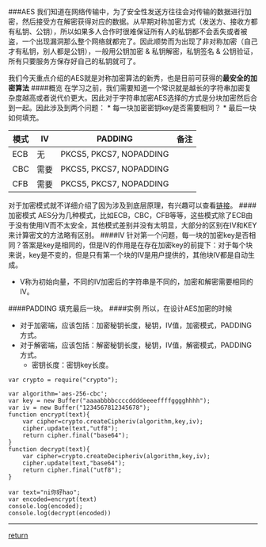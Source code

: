###AES
我们知道在网络传输中，为了安全性发送方往往会对传输的数据进行加密，然后接受方在解密获得对应的数据。从早期对称加密方式（发送方、接收方都有私钥、公钥），所以如果多人合作时很难保证所有人的私钥都不会丢失或者被盗，一个出现漏洞那么整个网络就都完了。因此顺势而为出现了非对称加密（自己才有私钥，别人都是公钥），一般用公钥加密 & 私钥解密，私钥签名 & 公钥验证，所有只要服务方保存好自己的私钥就可了。

我们今天重点介绍的AES就是对称加密算法的新秀，也是目前可获得的**最安全的加密算法**
####概览
在学习之前，我们需要知道一个常识就是越长的字符串加密复杂度越高或者说代价更大。因此对于字符串加密AES选择的方式是分块加密然后合到一起。因此涉及到两个问题：
    * 每一块加密密钥key是否需要相同？
    * 最后一块如何填充。

| 模式 | IV | PADDING | 备注 |
| - | - | - | - |
| ECB | 无 | PKCS5, PKCS7, NOPADDING | |
| CBC | 需要 | PKCS5, PKCS7, NOPADDING | |
| CFB | 需要 | PKCS5, PKCS7, NOPADDING | |
对于加密模式就不详细介绍了因为涉及到底层原理，有兴趣可以查看[链接](https://blog.csdn.net/chence19871/article/details/27653805)。
####加密模式
AES分为几种模式，比如ECB，CBC，CFB等等，这些模式除了ECB由于没有使用IV而不太安全，其他模式差别并没有太明显，大部分的区别在IV和KEY来计算密文的方法略有区别。
####IV
针对第一个问题，每一块的加密key是否相同？答案是key是相同的，但是IV的作用是在存在加密key的前提下：对于每个块来说，key是不变的，但是只有第一个块的IV是用户提供的，其他块IV都是自动生成。 
* V称为初始向量，不同的IV加密后的字符串是不同的，加密和解密需要相同的IV。

####PADDING
填充最后一块。
####实例
所以，在设计AES加密的时候 
* 对于加密端，应该包括：加密秘钥长度，秘钥，IV值，加密模式，PADDING方式。 
* 对于解密端，应该包括：解密秘钥长度，秘钥，IV值，解密模式，PADDING方式。
    * 密钥长度：密钥key长度。

```nodejs
var crypto = require("crypto");

var algorithm='aes-256-cbc';
var key = new Buffer("aaaabbbbccccddddeeeeffffgggghhhh");
var iv = new Buffer("1234567812345678");
function encrypt(text){
    var cipher=crypto.createCipheriv(algorithm,key,iv);
    cipher.update(text,"utf8");
    return cipher.final("base64");
}
function decrypt(text){
    var cipher=crypto.createDecipheriv(algorithm,key,iv);
    cipher.update(text,"base64");
    return cipher.final("utf8");
}

var text="ni你好hao";
var encoded=encrypt(text)
console.log(encoded);
console.log(decrypt(encoded))
```

**********




[return](README.md)